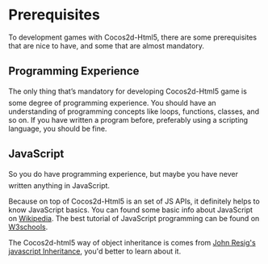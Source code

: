 # Prerequisites

To development games with Cocos2d-Html5, there are some prerequisites that are nice to have, and some that are almost mandatory.

## Programming Experience

The only thing that’s mandatory for developing Cocos2d-Html5 game is some degree of programming experience. You should have an understanding of programming concepts like loops, functions, classes, and so on. If you have written a program before, preferably using a scripting language, you should be fine.

## JavaScript

So you do have programming experience, but maybe you have never written anything in JavaScript.

Because on top of Cocos2d-Html5 is an set of JS APIs, it definitely helps to know JavaScript basics. You can found some basic info about JavaScript on [Wikipedia](http://en.wikipedia.org/wiki/JavaScript). The best tutorial of JavaScript programming can be found on [W3schools](http://www.w3schools.com/js/).

The Cocos2d-html5 way of object inheritance is comes from [John Resig's javascript Inheritance](http://ejohn.org/blog/simple-javascript-inheritance/), you'd better to learn about it.

